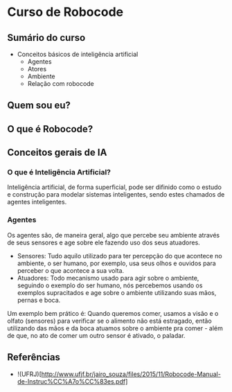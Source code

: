 # Curso de Robocode

## Sumário do curso
  - Conceitos básicos de inteligência artificial
    - Agentes
    - Atores
    - Ambiente
    - Relação com robocode


## Quem sou eu?


## O que é Robocode?
## Conceitos gerais de IA
### O que é Inteligência Artificial?

Inteligência artificial, de forma superficial, pode ser difinido como o estudo e construção para modelar sistemas inteligentes, sendo estes chamados de agentes inteligentes.

### Agentes

Os agentes são, de maneira geral, algo que percebe seu ambiente através de seus sensores e age sobre ele fazendo uso dos seus atuadores.
  - Sensores: Tudo aquilo utilizado para ter percepção do que acontece no ambiente, o ser humano, por exemplo, usa seus olhos e ouvidos para perceber o que acontece a sua volta.
  - Atuadores: Todo mecanismo usado para agir sobre o ambiente, seguindo o exemplo do ser humano, nós percebemos usando os exemplos supracitados e age sobre o ambiente utilizando suas mãos, pernas e boca.

Um exemplo bem prático é: Quando queremos comer, usamos a visão e o olfato (sensores) para verificar se o alimento não está estragado, então utilizando das mãos e da boca atuamos sobre o ambiente pra comer - além de que, no ato de comer um outro sensor é ativado, o paladar.

## Referências
  - !(UFRJ)[http://www.ufjf.br/jairo_souza/files/2015/11/Robocode-Manual-de-Instruc%CC%A7o%CC%83es.pdf]
